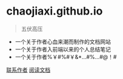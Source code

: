 <!--
 * @Author: your name
 * @Date: 2021-12-09 20:39:39
 * @LastEditTime: 2022-07-29 10:11:25
 * @LastEditors: llxs
 * @Description: 打开koroFileHeader查看配置 进行设置: https://github.com/OBKoro1/koro1FileHeader/wiki/%E9%85%8D%E7%BD%AE
 * @FilePath: /docsify/_coverpage.md
-->

# chaojiaxi.github.io

> 五伏高压

- 一个关于作者心血来潮而制作的文档网站
- 一个关于作者入前端以来的个人总结笔记
- 一个关于作者%￥#%#￥&*…#%…#@！#

[联系作者](#author)
[阅读文档](#read)

<!-- 背景色 -->
<!-- ![color](#f0f0f0) -->



